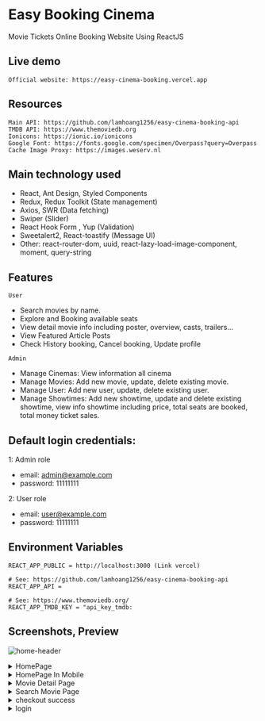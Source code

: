 
# Easy Booking Cinema
Movie Tickets Online Booking Website Using ReactJS

## Live demo
```
Official website: https://easy-cinema-booking.vercel.app
```
## Resources
```
Main API: https://github.com/lamhoang1256/easy-cinema-booking-api
TMDB API: https://www.themoviedb.org
Ionicons: https://ionic.io/ionicons
Google Font: https://fonts.google.com/specimen/Overpass?query=Overpass
Cache Image Proxy: https://images.weserv.nl
```
## Main technology used

- React, Ant Design, Styled Components
- Redux, Redux Toolkit (State management)
- Axios, SWR (Data fetching)
- Swiper (Slider)
- React Hook Form , Yup (Validation)
- Sweetalert2, React-toastify (Message UI)
- Other: react-router-dom, uuid, react-lazy-load-image-component, moment, query-string
## Features
``` User ```
- Search movies by name.
- Explore and Booking available seats
- View detail movie info including poster, overview, casts, trailers...
- View Featured Article Posts
- Check History booking, Cancel booking, Update profile

``` Admin ```

- Manage Cinemas: View information all cinema
- Manage Movies: Add new movie, update, delete existing movie.
- Manage User: Add new user, update, delete existing user.
- Manage Showtimes: Add new showtime, update and delete existing showtime, view info showtime including price, total seats are booked, total money ticket sales.

## Default login credentials:
1: Admin role
- email: admin@example.com
- password: 11111111

2: User role
- email: user@example.com
- password: 11111111
## Environment Variables

```
REACT_APP_PUBLIC = http://localhost:3000 (Link vercel)

# See: https://github.com/lamhoang1256/easy-cinema-booking-api
REACT_APP_API = 

# See: https://www.themoviedb.org/
REACT_APP_TMDB_KEY = "api_key_tmdb:
```


## Screenshots, Preview

![home-header](https://user-images.githubusercontent.com/61537853/176192792-6ff6cb20-bc5c-41bd-a8d5-25cee955224a.png)

<details>
 <summary>HomePage</summary>
 <p>
  
  ![home-fullpage](https://user-images.githubusercontent.com/61537853/176193684-d0e71b33-cd7a-4d32-a39c-9cf43248be3e.png)
 
 </p>
</details>

<details>
 <summary>HomePage In Mobile</summary>
 <p>
  
  ![home-mobile-header](https://user-images.githubusercontent.com/61537853/176193854-65b62127-5f3d-4519-9b62-62f3ae377d65.png)
 
 </p>
</details>

<details>
 <summary>Movie Detail Page</summary>
 <p>
  
  ![movie-detail-page](https://user-images.githubusercontent.com/61537853/176194628-93be4ed7-fcf9-4951-ac55-0a186f3e6ab0.png)
  
</p>
</details>


<details>
 <summary>Search Movie Page</summary>
 <p>
  
  ![search-page](https://user-images.githubusercontent.com/61537853/176194835-524fc2ea-eb49-4442-83fa-40e872abf644.png)
  
</p>
</details>


<details>
 <summary>checkout success</summary>
 <p>
   
![checkout_success_large](https://user-images.githubusercontent.com/38830527/57897996-46e44980-7825-11e9-8247-c0d97cfc39e9.PNG)
   
</p>
</details>


<details>
 <summary>login</summary>
 <p>
   
![login_large](https://user-images.githubusercontent.com/38830527/57897998-477ce000-7825-11e9-84d8-16d59b65edb4.PNG)
   
</p>
</details>

